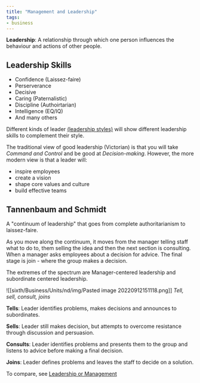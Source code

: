 ```yaml
---
title: "Management and Leadership"
tags:
- business
---
```


**Leadership**: A relationship through which one person influences the behaviour and actions of other people.

## Leadership Skills

- Confidence (Laissez-faire)
- Perserverance 
- Decisive
- Caring (Paternalistic)
- Discipline (Authoirtarian)
- Intelligence (EQ/IQ)
- And many others

Different kinds of leader [(leadership styles)](sixth/Business/Units/nd/LeadershipStyles.md) will show different leadership skills to complement their style.

The traditional view of good leadership (Victorian) is that you will take *Command and Control* and be good at *Decision-making*. However, the more modern view is that a leader will:

- inspire employees
- create a vision
- shape core values and culture
- build effective teams


## Tannenbaum and Schmidt

A "continuum of leadership" that goes from complete authoritarianism to laissez-faire. 

As you move along the continuum, it moves from the manager telling staff what to do to, them selling the idea and then the next section is consulting. When a manager asks employees about a decision for advice. The final stage is join - where the group makes a decision.

The extremes of the spectrum are Manager-centered leadership and subordinate centered leadership.

![[sixth/Business/Units/nd/img/Pasted image 20220912151118.png]]
*Tell, sell, consult, joins*

**Tells**: Leader identifies problems, makes decisions and announces to subordinates.

**Sells**: Leader still makes decision, but attempts to overcome resistance through discussion and persuasion.

**Consults**: Leader identifies problems and presents them to the group and listens to advice before making a final decision.

**Joins**: Leader defines problems and leaves the staff to decide on a solution.

To compare, see [Leadership or Management](sixth/Business/Units/nd/LeadershipOrManagement.md)

‎‎